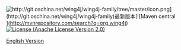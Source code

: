 ![http://git.oschina.net/wing4j/wing4j-family/tree/master/icon.png](http://git.oschina.net/wing4j/wing4j-family)最新版本[![Maven central](https://maven-badges.herokuapp.com/maven-central/org.wing4j/wing4j-family/badge.svg)](http://mvnrepository.com/search?q=org.wing4j)[![License (Apache License Version 2.0)](http://www.apache.org/img/asf_logo.png)](http://www.apache.org/licenses/LICENSE-2.0)

[English Version](./README_EN.md)